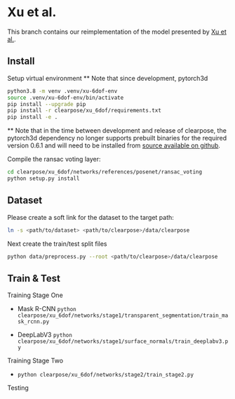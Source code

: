 # Xu et al.

This branch contains our reimplementation of the model presented by [Xu et al.](https://www.mdpi.com/1424-8220/20/23/6790).

## Install

Setup virtual environment 
** Note that since development, pytorch3d 

```bash
python3.8 -m venv .venv/xu-6dof-env
source .venv/xu-6dof-env/bin/activate
pip install --upgrade pip
pip install -r clearpose/xu_6dof/requirements.txt
pip install -e .
```

** Note that in the time between development and release of clearpose, the pytorch3d dependency no longer supports prebuilt binaries for the required version 0.6.1 and will need to be installed from [source available on github](https://github.com/facebookresearch/pytorch3d/releases/tag/v0.6.1).

Compile the ransac voting layer:

```bash
cd clearpose/xu_6dof/networks/references/posenet/ransac_voting
python setup.py install
```


## Dataset

Please create a soft link for the dataset to the target path:
```bash
ln -s <path/to/dataset> <path/to/clearpose>/data/clearpose
```

Next create the train/test split files
```bash
python data/preprocess.py --root <path/to/clearpose>/data/clearpose
```

## Train & Test

Training Stage One

 - Mask R-CNN
 `python clearpose/xu_6dof/networks/stage1/transparent_segmentation/train_mask_rcnn.py`

 - DeepLabV3
 `python clearpose/xu_6dof/networks/stage1/surface_normals/train_deeplabv3.py`


Training Stage Two
 - `python clearpose/xu_6dof/networks/stage2/train_stage2.py`

Testing

<!-- ```bash
cd <path/to/clearpose>/clearpose/he_ffb6d/ffb6d/
python -m torch.distributed.launch --nproc_per_node=1 train_clearpose_test.py --gpu 0 -eval_net -checkpoint <path/to/checkpoint> -test_type wou -test_depth_type GT -test -test_pose -debug
## test_type in ["wou", "occlusion", "non-planner", "covered", "color", "standard"]  test_depth_type in ["GT", "raw"]
``` -->
